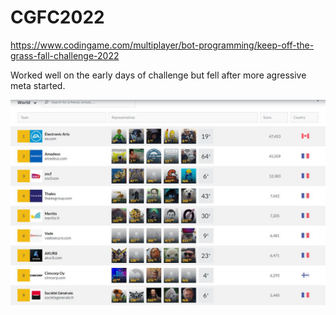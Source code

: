 # CGFC2022

https://www.codingame.com/multiplayer/bot-programming/keep-off-the-grass-fall-challenge-2022

Worked well on the early days of challenge but fell after more agressive meta started.

![Highest position](./java/12thDecember.JPG "Highest position")
